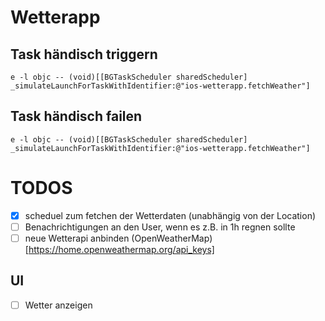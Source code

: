 #  Wetterapp

## Task händisch triggern

```e -l objc -- (void)[[BGTaskScheduler sharedScheduler] _simulateLaunchForTaskWithIdentifier:@"ios-wetterapp.fetchWeather"]```

## Task händisch failen 
```e -l objc -- (void)[[BGTaskScheduler sharedScheduler] _simulateLaunchForTaskWithIdentifier:@"ios-wetterapp.fetchWeather"]```


# TODOS

- [x] scheduel zum fetchen der Wetterdaten (unabhängig von der Location)
- [ ] Benachrichtigungen an den User, wenn es z.B. in 1h regnen sollte
- [ ] neue Wetterapi anbinden (OpenWeatherMap)[https://home.openweathermap.org/api_keys]

## UI

- [ ] Wetter anzeigen



